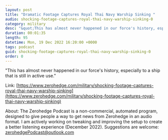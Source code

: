 ```yaml
---
layout: post
title: "Dramatic Footage Captures Royal Thai Navy Warship Sinking "
audio: shocking-footage-captures-royal-thai-navy-warship-sinking-0
category: military
desc: "&quot;This has almost never happened in our force's history, especially to a ship that is still in active use.&quot; "
duration: 00:01:35
length: 95
datetime: Mon, 19 Dec 2022 16:20:00 +0000
tags: podcast
guid: shocking-footage-captures-royal-thai-navy-warship-sinking-0
order: 0
---
```

&quot;This has almost never happened in our force's history, especially to a ship that is still in active use.&quot; 

Link: [https://www.zerohedge.com/military/shocking-footage-captures-royal-thai-navy-warship-sinking](https://www.zerohedge.com/military/shocking-footage-captures-royal-thai-navy-warship-sinking)

About: The Zerohedge Podcast is a non-commercial, automated program, designed to give people a way to get news from Zerohedge in an audio format.  I am actively working on tweaking and improving the setup to create a better listening experience (December 2022).  Suggestions are welcome: [zerohedgePodcast@outlook.com](mailto:zerohedgePodcast@outlook.com)